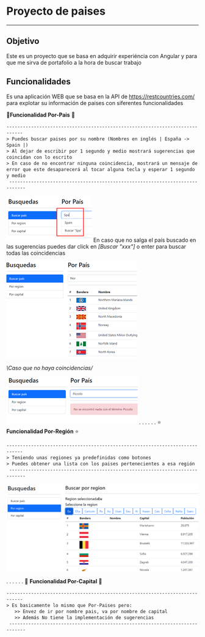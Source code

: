 # Proyecto de paises 

----------------------------------------------------------------
## Objetivo
Este es un proyecto que se basa en adquirir experiéncia con Angular
y para que me sirva de portafolio a la hora de buscar trabajo

## Funcionalidades
Es una aplicación WEB que se basa en la API de https://restcountries.com/ para explotar 
su información de paises con siferentes funcionalidades

:rocket:**Funcionalidad Por-Pais** :rocket:

    ---------------------------------------------------------------------------- 
    > Puedes buscar paises por su nombre (Nombres en inglés | España -> Spain |)
    > Al dejar de escribir por 1 segundo y medio mostrará sugerencias que coincidan con lo escrito
    > En caso de no encontrar ninguna coincidencia, mostrará un mensaje de error que este desaparecerá al tocar alguna tecla y esperar 1 segundo y medio
     ---------------------------------------------------------------------------- 

![Imagen1](/src/assets/Imagen1.pnG)
En caso que no salga el país buscado en las sugerencias puedes dar click en *[Buscar "xxx"]* o enter para buscar todas las coincidencias

![Imagen2](/src/assets/Imagen2.pnG)

*\Caso que no haya coincidencias/*

![Imagen4](/src/assets/Imagen4.pnG)
.
.
.
.
.
.
:star: **Funcionalidad Por-Región** :star:

    ---------------------------------------------------------------------------- 
    > Teniendo unas regiones ya predefinidas como botones
    > Puedes obtener una lista con los paises pertenecientes a esa región
     ---------------------------------------------------------------------------- 
![Imagen3](/src/assets/Imagen3.pnG)

.
.
.
.
.
.
:stars: **Funcionalidad Por-Capital** :stars:

    ---------------------------------------------------------------------------- 
    > Es basicamente lo mismo que Por-Paises pero:
       >> Envez de ir por nombre pais, va por nombre de capital
       >> Además No tiene la implementación de sugerencias
     ---------------------------------------------------------------------------- 
